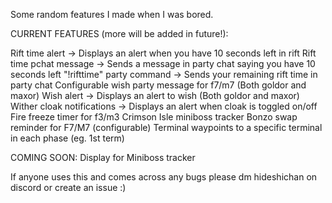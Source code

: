 Some random features I made when I was bored.

CURRENT FEATURES (more will be added in future!):

Rift time alert -> Displays an alert when you have 10 seconds left in rift
Rift time pchat message -> Sends a message in party chat saying you have 10 seconds left
"!rifttime" party command -> Sends your remaining rift time in party chat
Configurable wish party message for f7/m7 (Both goldor and maxor)
Wish alert -> Displays an alert to wish (Both goldor and maxor)
Wither cloak notifications -> Displays an alert when cloak is toggled on/off
Fire freeze timer for f3/m3
Crimson Isle miniboss tracker
Bonzo swap reminder for F7/M7 (configurable)
Terminal waypoints to a specific terminal in each phase (eg. 1st term)

COMING SOON:
Display for Miniboss tracker

If anyone uses this and comes across any bugs please dm hideshichan on discord or create an issue :)
